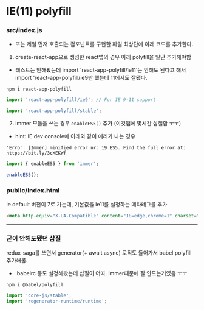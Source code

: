 
# IE(11) polyfill

### src/index.js

- 또는 제일 먼저 호출되는 컴포넌트를 구현한 파일 최상단에 아래 코드를 추가한다.

1. create-react-app으로 생성한 react앱의 경우 아래 polyfill을 일단 추가해야함

- 테스트는 안해봤는데 import 'react-app-polyfill/ie11'는 안해도 된다고 해서 import 'react-app-polyfill/ie9만 했는데 11에서도 잘됐다.

```
npm i react-app-polyfill
```

```js
import 'react-app-polyfill/ie9'; // For IE 9-11 support

import 'react-app-polyfill/stable';
```

2. immer 모듈을 쓰는 경우 `enableES5()` 추가 (이것땜에 몇시간 삽질함 ㅜㅜ)

- hint: IE dev console에 아래와 같이 에러가 나는 경우

```
"Error: [Immer] minified error nr: 19 ES5. Find the full error at: https://bit.ly/3cXEKWf
```

```js
import { enableES5 } from 'immer';

enableES5();
```

### public/index.html

ie default 버전이 7로 가는데, 기본값을 ie11를 설정하는 메타테그를 추가

```html
<meta http-equiv="X-UA-Compatible" content="IE=edge,chrome=1" charset="UTF-8" />
```

--- 
### 굳이 안해도됐던 삽질

redux-saga를 쓰면서 generator(+ await async) 로직도 들어가서 babel polyfill 추가해봄.

- .babelrc 등도 설정해봤는데 삽질이 어따. immer때문에 잘 안도는거였음 ㅜㅜ

```
npm i @babel/polyfill
```

```js
import 'core-js/stable';
import 'regenerator-runtime/runtime';
```
